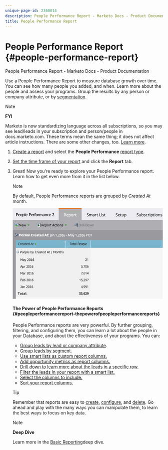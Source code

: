 ```yaml
---
unique-page-id: 2360014
description: People Performance Report - Marketo Docs - Product Documentation
title: People Performance Report
---
```


# People Performance Report {#people-performance-report}

People Performance Report - Marketo Docs - Product Documentation

Use a People Performance Report to measure database growth over time. You can see how many people you added, and when. Learn more about the people and assess your programs. Group the results by any person or company attribute, or by [segmentation](../../../../../welcome-to-marketo-docs/product-docs/personalization/segmentation-and-snippets/segmentation/create-a-segmentation.md).

>[!NOTE]
>
>**FYI**
>
>Marketo is now standardizing language across all subscriptions, so you may see lead/leads in your subscription and person/people in docs.marketo.com. These terms mean the same thing; it does not affect article instructions. There are some other changes, too. [Learn more](http://docs.marketo.com/display/DOCS/Updates+to+Marketo+Terminology).

1. [Create a report](../../../../../welcome-to-marketo-docs/product-docs/reporting/basic-reporting/creating-reports/create-a-report-in-a-program.md) and select the **People Performance** [report type](report-type-overview.md).
1. [Set the time frame of your report](../../../../../welcome-to-marketo-docs/product-docs/reporting/basic-reporting/editing-reports/change-a-report-time-frame.md) and click the **Report** tab.
1. Great! Now you're ready to explore your People Performance report. Learn how to get even more from it in the list below.

   >[!NOTE]
   >
   >By default, People Performance reports are grouped by *Created At* month.

   ![](assets/one.png)

   #### The Power of People Performance Reports {#peopleperformancereport-thepowerofpeopleperformancereports}

   People Performance reports are very powerful. By further grouping, filtering, and configuring them, you can learn a lot about the people in your Database, and about the effectiveness of your programs. 
   You can:

    * [Group leads by lead or company attribute](../../../../../welcome-to-marketo-docs/product-docs/reporting/basic-reporting/report-activity/group-person-reports-by-attribute.md).
    * [Group leads by segment](../../../../../welcome-to-marketo-docs/product-docs/personalization/segmentation-and-snippets/segmentation/group-person-reports-by-segment.md).
    * [Use smart lists as custom report columns.](../../../../../welcome-to-marketo-docs/product-docs/reporting/basic-reporting/editing-reports/add-custom-columns-to-a-person-report.md)
    * [Add opportunity metrics as report columns.](../../../../../welcome-to-marketo-docs/product-docs/reporting/basic-reporting/editing-reports/add-opportunity-columns-to-a-lead-report.md)
    * [Drill down to learn more about the leads in a specific row.](../../../../../welcome-to-marketo-docs/product-docs/reporting/basic-reporting/report-activity/drill-down-in-a-people-performance-report.md)
    * [Filter the leads in your report with a smart list.](../../../../../welcome-to-marketo-docs/product-docs/reporting/basic-reporting/editing-reports/filter-people-in-a-report-with-a-smart-list.md)
    * [Select the columns to include.](../../../../../welcome-to-marketo-docs/product-docs/reporting/basic-reporting/editing-reports/select-report-columns.md)
    * [Sort your report columns.](../../../../../welcome-to-marketo-docs/product-docs/reporting/basic-reporting/editing-reports/sort-report-on-columns.md)

   >[!TIP]
   >
   >Remember that reports are easy to [create](../../../../../welcome-to-marketo-docs/product-docs/reporting/basic-reporting/creating-reports/create-a-report-in-a-program.md), [configure](../../../../../welcome-to-marketo-docs/product-docs/reporting/basic-reporting.md), and [delete](../../../../../welcome-to-marketo-docs/product-docs/reporting/basic-reporting/report-activity/delete-a-report.md). Go ahead and play with the many ways you can manipulate them, to learn the best ways to focus on key data.

   >[!NOTE]
   >
   >**Deep Dive**
   >
   >
   >Learn more in the [Basic Reporting](../../../../../welcome-to-marketo-docs/product-docs/reporting/basic-reporting.md)deep dive.

